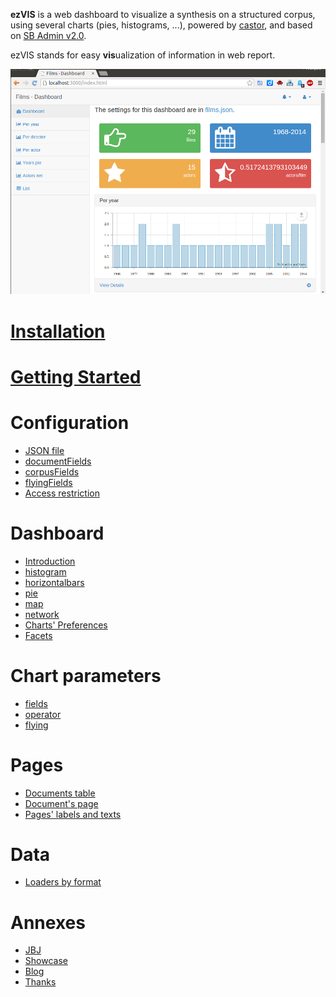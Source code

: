 **ezVIS** is a web dashboard to visualize a synthesis on a structured corpus, using several charts (pies, histograms, ...), powered by
[castor](https://github.com/castorjs/castor-core/), and based on 
[SB Admin v2.0](http://startbootstrap.com/templates/sb-admin-2/).

ezVIS stands for easy **vis**ualization of information in web report.

![Example of ezVIS Dashboard](img/ezvis_films_dashboard.png)

# [Installation](Installation.md)

# [Getting Started](GettingStarted.md)

# Configuration

- [JSON file](ConfigurationFile.md)
- [documentFields](DocumentFields.md)
- [corpusFields](CorpusFields.md)
- [flyingFields](FlyingFields.md)
- [Access restriction](Access.md)

# Dashboard
- [Introduction](Dashboard.md)
- [histogram](Histogram.md)
- [horizontalbars](HorizontalBars.md)
- [pie](Pie.md)
- [map](Map.md)
- [network](Network.md)
- [Charts' Preferences](Preferences.md)
- [Facets](Facets.md)

# Chart parameters
- [fields](Fields.md)
- [operator](Operators.md)
- [flying](Flying.md)

# Pages
- [Documents table](Documents.md)
- [Document's page](Display.md)
- [Pages' labels and texts](Pages.md)

# Data
- [Loaders by format](Loaders.md)

# Annexes
- [JBJ](JBJ.md)
- [Showcase](Showcase.md)
- [Blog](MADEC.md)
- [Thanks](PoweredBy.md)